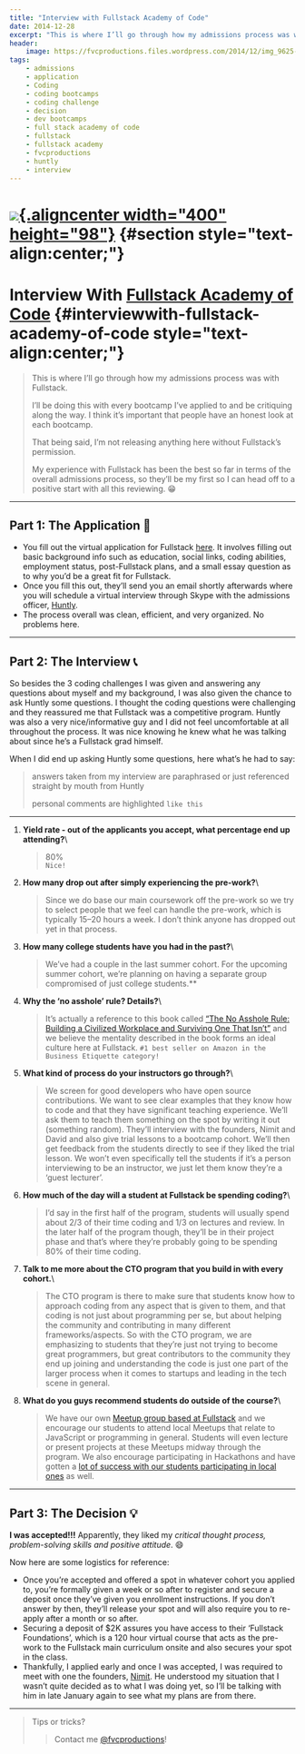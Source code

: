 ```yaml
---
title: "Interview with Fullstack Academy of Code"
date: 2014-12-28
excerpt: "This is where I’ll go through how my admissions process was with Fullstack Academy of Code based in NYC."
header:
    image: https://fvcproductions.files.wordpress.com/2014/12/img_9625-2.jpg
tags:
    - admissions
    - application
    - Coding
    - coding bootcamps
    - coding challenge
    - decision
    - dev bootcamps
    - full stack academy of code
    - fullstack
    - fullstack academy
    - fvcproductions
    - huntly
    - interview
---
```



[![](http://static.tumblr.com/da3e7f950dc4f48a095f2ed96013ea61/rf1lxme/1gCnf8uce/tumblr_static_eut8x7fhbuo0cccwcg8c8soo8.png){.aligncenter width="400" height="98"}](http://static.tumblr.com/da3e7f950dc4f48a095f2ed96013ea61/rf1lxme/1gCnf8uce/tumblr_static_eut8x7fhbuo0cccwcg8c8soo8.png) {#section style="text-align:center;"}
=============================================================================================================================================================================================================================================================================================

Interview With [Fullstack Academy of Code](http://www.fullstackacademy.com "Fullstack Academy of Code") {#interviewwith-fullstack-academy-of-code style="text-align:center;"}
=======================================================================================================

> This is where I’ll go through how my admissions process was with
> Fullstack.
>
> I’ll be doing this with every bootcamp I’ve applied to and be
> critiquing along the way. I think it’s important that people have an
> honest look at each bootcamp.
>
> That being said, I’m not releasing anything here without Fullstack’s
> permission.
>
> My experience with Fullstack has been the best so far in terms of the
> overall admissions process, so they’ll be my first so I can head off
> to a positive start with all this reviewing. 😁

------------------------------------------------------------------------

Part 1: The Application 📝
-------------------------

-   You fill out the virtual application for Fullstack
    [here](http://www.fullstackacademy.com/apply "Apply to Fullstack Academy").
    It involves filling out basic background info such as education,
    social links, coding abilities, employment status, post-Fullstack
    plans, and a small essay question as to why you’d be a great fit for
    Fullstack.
-   Once you fill this out, they’ll send you an email shortly afterwards
    where you will schedule a virtual interview through Skype with the
    admissions officer,
    [Huntly](https://www.linkedin.com/pub/huntly-mayo-malasky/24/852/b5a "Huntly - Admissions @Fullstack").
-   The process overall was clean, efficient, and very organized. No
    problems here.

------------------------------------------------------------------------

Part 2: The Interview 📞
-----------------------

So besides the 3 coding challenges I was given and answering any
questions about myself and my background, I was also given the chance to
ask Huntly some questions. I thought the coding questions were
challenging and they reassured me that Fullstack was a competitive
program. Huntly was also a very nice/informative guy and I did not feel
uncomfortable at all throughout the process. It was nice knowing he knew
what he was talking about since he’s a Fullstack grad himself.

When I did end up asking Huntly some questions, here what’s he had to
say:

> answers taken from my interview are paraphrased or just referenced
> straight by mouth from Huntly
>
> personal comments are highlighted `like this`

------------------------------------------------------------------------

1.  **Yield rate - out of the applicants you accept, what percentage end
    up attending?**\

    > 80%\
    > `Nice!`

2.  **How many drop out after simply experiencing the pre-work?**\

    > Since we do base our main coursework off the pre-work so we try to
    > select people that we feel can handle the pre-work, which is
    > typically 15–20 hours a week. I don’t think anyone has dropped out
    > yet in that process.

3.  **How many college students have you had in the past?**\

    > We’ve had a couple in the last summer cohort. For the upcoming
    > summer cohort, we’re planning on having a separate group
    > compromised of just college students.\*\*

4.  **Why the ‘no asshole’ rule? Details?**\

    > It’s actually a reference to this book called [“The No Asshole
    > Rule: Building a Civilized Workplace and Surviving One That
    > Isn’t”](http://www.amazon.com/The-Asshole-Rule-Civilized-Workplace/dp/0446698202 "The Asshole Rule")
    > and we believe the mentality described in the book forms an ideal
    > culture here at Fullstack.
    > `#1 best seller on Amazon in the Business Etiquette category!`

5.  **What kind of process do your instructors go through?**\

    > We screen for good developers who have open source contributions.
    > We want to see clear examples that they know how to code and that
    > they have significant teaching experience. We’ll ask them to teach
    > them something on the spot by writing it out (something random).
    > They’ll interview with the founders, Nimit and David and also give
    > trial lessons to a bootcamp cohort. We’ll then get feedback from
    > the students directly to see if they liked the trial lesson. We
    > won’t even specifically tell the students if it’s a person
    > interviewing to be an instructor, we just let them know they’re a
    > ‘guest lecturer’.

6.  **How much of the day will a student at Fullstack be spending
    coding?**\

    > I’d say in the first half of the program, students will usually
    > spend about 2/3 of their time coding and 1/3 on lectures and
    > review. In the later half of the program though, they’ll be in
    > their project phase and that’s where they’re probably going to be
    > spending 80% of their time coding.

7.  **Talk to me more about the CTO program that you build in with every
    cohort.**\

    > The CTO program is there to make sure that students know how to
    > approach coding from any aspect that is given to them, and that
    > coding is not just about programming per se, but about helping the
    > community and contributing in many different frameworks/aspects.
    > So with the CTO program, we are emphasizing to students that
    > they’re just not trying to become great programmers, but great
    > contributors to the community they end up joining and
    > understanding the code is just one part of the larger process when
    > it comes to startups and leading in the tech scene in general.

8.  **What do you guys recommend students do outside of the course?**\

    > We have our own [Meetup group based at
    > Fullstack](http://www.meetup.com/fullstack-javascript/ "Fullstack Meetup")
    > and we encourage our students to attend local Meetups that relate
    > to JavaScript or programming in general. Students will even
    > lecture or present projects at these Meetups midway through the
    > program. We also encourage participating in Hackathons and have
    > gotten a [lot of success with our students participating in local
    > ones](http://blog.fullstackacademy.com/post/78441810309/hacks-through-history "Hackathons @Fullstack")
    > as well.

------------------------------------------------------------------------

Part 3: The Decision 💡
----------------------

**I was accepted!!!** Apparently, they liked my *critical thought
process, problem-solving skills and positive attitude*. 😄

Now here are some logistics for reference:

-   Once you’re accepted and offered a spot in whatever cohort you
    applied to, you’re formally given a week or so after to register and
    secure a deposit once they’ve given you enrollment instructions. If
    you don’t answer by then, they’ll release your spot and will also
    require you to re-apply after a month or so after.
-   Securing a deposit of \$2K assures you have access to their
    ‘Fullstack Foundations’, which is a 120 hour virtual course that
    acts as the pre-work to the Fullstack main curriculum onsite and
    also secures your spot in the class.
-   Thankfully, I applied early and once I was accepted, I was required
    to meet with one the founders,
    [Nimit](https://twitter.com/nimit "Nimit - Founder @Fullstack"). He
    understood my situation that I wasn’t quite decided as to what I was
    doing yet, so I’ll be talking with him in late January again to see
    what my plans are from there.

------------------------------------------------------------------------

> Tips or tricks?
>
> > Contact me
> > [@fvcproductions](http://twitter.com/fvcproductions "FVCproductions - Twitter")!
